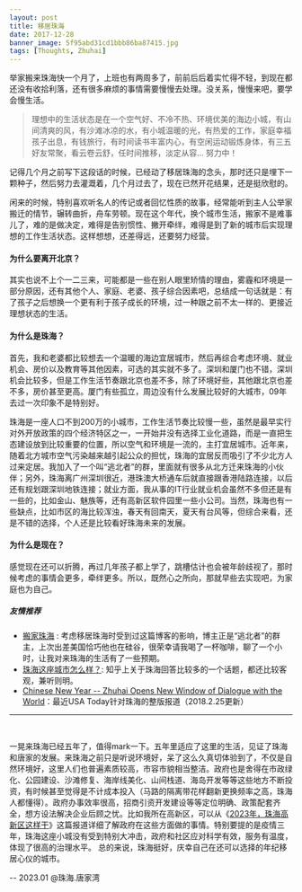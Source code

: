 ```yaml
---
layout: post
title: 移居珠海
date: 2017-12-28
banner_image: 5f95abd31cd1bbb86ba87415.jpg
tags: [Thoughts, Zhuhai]
---
```


举家搬来珠海快一个月了，上班也有两周多了，前前后后着实忙得不轻，到现在都还没有收拾利落，还有很多麻烦的事情需要慢慢去处理。没关系，慢慢来吧，要学会慢生活。

<!--more-->

> 理想中的生活状态是在一个空气好、不冷不热、环境优美的海边小城，有山间清爽的风，有沙滩冰凉的水，有小城温暖的光，有热爱的工作，家庭幸福孩子出息，有钱旅行，有时间读书丰富内心，有空闲运动锻炼身体，有三五好友常聚，看云卷云舒，任时间推移，淡定从容... 努力中！  

记得几个月之前写下这段话的时候，已经动了移居珠海的念头，那时还只是埋下一颗种子，然后努力去灌溉着，几个月过去了，现在已然开花结果，还是挺欣慰的。  

闲来的时候，特别喜欢听名人的传记或者回忆性质的故事，经常能听到主人公举家搬迁的情节，辗转曲折，舟车劳顿。现在这个年代，换个城市生活，搬家不是难事儿了，难的是做决定，难得是告别惯性、撇开牵绊，难得是到了新的城市后实现理想的工作生活状态。这样想想，还差得远，还要努力经营。

#### 为什么要离开北京？
其实也说不上个一二三来，可能都是一些在别人眼里矫情的理由，雾霾和环境是一部分原因，还有其他个人、家庭、老婆、孩子综合因素吧，总结成一句话就是：有了孩子之后想换一个更有利于孩子成长的环境，过一种跟之前不太一样的、更接近理想状态的生活。

#### 为什么是珠海？
首先，我和老婆都比较想去一个温暖的海边宜居城市，然后再综合考虑环境、就业机会、房价以及教育等其他因素，可选的其实就不多了。深圳和厦门也不错，深圳机会比较多，但是工作生活节奏跟北京也差不多，除了环境好些，其他跟北京也差不多，房价甚至更高。厦门有些孤立，周边没有什么发展比较好的大城市，09年去过一次印象不是特别好。  

珠海是一座人口不到200万的小城市，工作生活节奏比较慢一些，虽然是最早实行对外开放政策的四个经济特区之一，一开始并没有选择工业化道路，而是一直把生态建设放到比较重要的位置，所以空气和环境是一流的，主打宜居城市。近年来，随着北方城市空气污染越来越引起公众的担忧，珠海的宜居反而吸引了不少北方人过来定居。我加入了一个叫“逃北者”的群，里面就有很多从北方迁来珠海的小伙伴；另外，珠海离广州深圳很近，港珠澳大桥通车后就直接跟香港陆路连接，以后还有规划跟深圳地铁连接；就业方面，我从事的IT行业就业机会虽然不多但还是有一些的，比如金山、魅族等，还有高新区软件园里一些小公司。当然，珠海也有一些缺点，比如市区的海比较浑浊，春天有回南天，夏天有台风等，但综合来看，还是不错的选择，个人还是比较看好珠海未来的发展。

#### 为什么是现在？
感觉现在还可以折腾，再过几年孩子都上学了，跳槽估计也会被年龄歧视了，那时候考虑的事情会更多，牵绊更多。所以，既然心之所向，那就早些去实现吧，为家庭也为自己。

##### 友情推荐
* [搬家珠海](https://www.doyj.com/2013/07/29/%E6%90%AC%E5%AE%B6%E7%8F%A0%E6%B5%B7/) : 考虑移居珠海时受到过这篇博客的影响，博主正是“逃北者”的群主，上次出差美国恰巧他也在硅谷，很荣幸请我喝了一杯咖啡，聊了一个小时，让我对来珠海的生活有了一些预期。
* [珠海这座城市怎么样？](https://www.zhihu.com/question/21003671): 知乎上关于珠海回答比较多的一个话题，都还比较客观，兼听则明。
* [Chinese New Year -- Zhuhai Opens New Window of Dialogue with the World](http://subsites.chinadaily.com.cn/zhuhai/2018-02/24/c_146227.htm)：最近USA Today针对珠海的整版报道（2018.2.25更新）


----------------------
<br>

一晃来珠海已经五年了，值得mark一下。五年里适应了这里的生活，见证了珠海和唐家的发展。来珠海之前只是听说环境好，呆了这么久真切体验到了，不仅是自然环境好，这里人们也普遍素质较高，市容市貌相当整洁。政府也是舍得在市政绿化、公园建设、沙滩修复、海岸线美化、山间栈道、海岛开发等等这些地方不断投资，有时候甚至觉得是不计成本投入（马路的隔离带花样翻新更换频率之高，珠海人都懂得）。政府办事效率很高，招商引资开发建设等等定位明确、政策配套齐全，想方设法解决企业后顾之忧。比如我所在高新区，可以从《[2023年，珠海高新区这样干](https://mp.weixin.qq.com/s/b1VhX67BaN5ns9qelDQ42Q)》这篇报道详细了解政府在这些方面做的事情。特别要提的是疫情三年，珠海这座小城没有受到特别大冲击，政府和社区应对科学有效，服务有温度，体现了很高的治理水平。
总的来说，珠海挺好，庆幸自己在还可以选择的年纪移居心仪的城市。

-- 2023.01 @珠海.唐家湾
